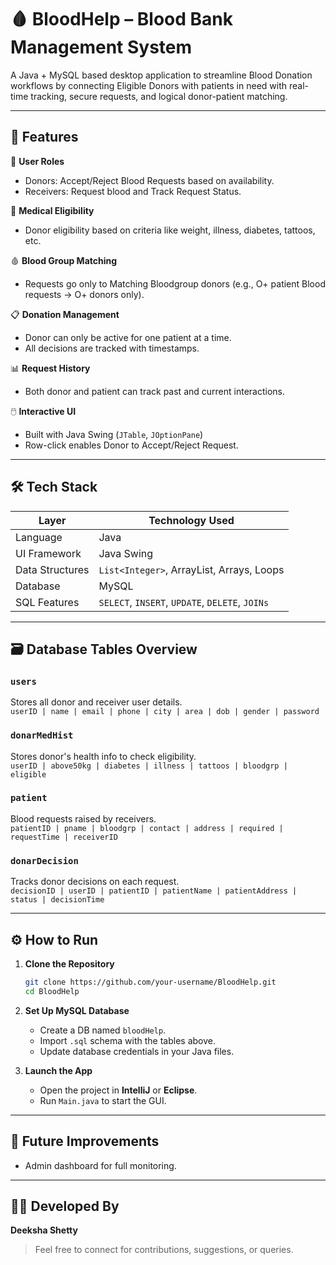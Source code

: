 
# 🩸 BloodHelp – Blood Bank Management System

A Java + MySQL based desktop application to streamline Blood Donation workflows by connecting Eligible Donors with patients in need with real-time tracking, secure requests, and logical donor-patient matching.

---

## 🚀 Features

👤 **User Roles**  
- Donors: Accept/Reject Blood Requests based on availability.  
- Receivers: Request blood and Track Request Status.

🧪 **Medical Eligibility**  
- Donor eligibility based on criteria like weight, illness, diabetes, tattoos, etc.

🩸 **Blood Group Matching**  
- Requests go only to Matching Bloodgroup donors (e.g., O+ patient Blood requests → O+ donors only).

📋 **Donation Management**  
- Donor can only be active for one patient at a time.  
- All decisions are tracked with timestamps.

📊 **Request History**  
- Both donor and patient can track past and current interactions.

🖱️ **Interactive UI**  
- Built with Java Swing (`JTable`, `JOptionPane`)  
- Row-click enables Donor to Accept/Reject Request.

---

## 🛠️ Tech Stack

| Layer        | Technology Used               |
|--------------|-------------------------------|
| Language     | Java                          |
| UI Framework | Java Swing                    |
| Data Structures | `List<Integer>`, ArrayList, Arrays, Loops |
| Database     | MySQL                         |
| SQL Features | `SELECT`, `INSERT`, `UPDATE`, `DELETE`, `JOINs` |

---

## 🗃️ Database Tables Overview

### `users`  
Stores all donor and receiver user details.  
`userID | name | email | phone | city | area | dob | gender | password`

### `donarMedHist`  
Stores donor's health info to check eligibility.  
`userID | above50kg | diabetes | illness | tattoos | bloodgrp | eligible`

### `patient`  
Blood requests raised by receivers.  
`patientID | pname | bloodgrp | contact | address | required | requestTime | receiverID`

### `donarDecision`  
Tracks donor decisions on each request.  
`decisionID | userID | patientID | patientName | patientAddress | status | decisionTime`

---

## ⚙️ How to Run

1. **Clone the Repository**
   ```bash
   git clone https://github.com/your-username/BloodHelp.git
   cd BloodHelp
   ```

2. **Set Up MySQL Database**
   - Create a DB named `bloodHelp`.
   - Import `.sql` schema with the tables above.
   - Update database credentials in your Java files.

3. **Launch the App**
   - Open the project in **IntelliJ** or **Eclipse**.
   - Run `Main.java` to start the GUI.

---

## 📌 Future Improvements
  - Admin dashboard for full monitoring.
 
---

## 🙋‍♀️ Developed By

**Deeksha Shetty**  
> Feel free to connect for contributions, suggestions, or queries.
